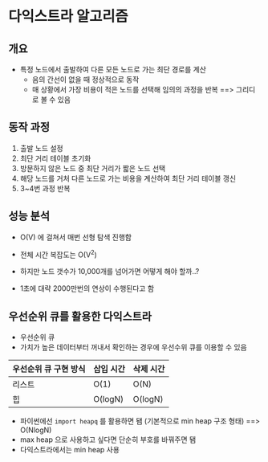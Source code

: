 # 다익스트라 알고리즘

## 개요
* 특정 노드에서 출발하여 다른 모든 노드로 가는 최단 경로를 계산
  * 음의 간선이 없을 때 정상적으로 동작
  * 매 상황에서 가장 비용이 적은 노드를 선택해 임의의 과정을 반복 ==> 그리디로 볼 수 있음

## 동작 과정
1. 출발 노드 설정
2. 최단 거리 테이블 초기화
3. 방문하지 않은 노드 중 최단 거리가 짧은 노드 선택
4. 해당 노드를 거처 다른 노드로 가는 비용을 계산하여 최단 거리 테이블 갱신
5. 3~4번 과정 반복

## 성능 분석
* O(V) 에 걸쳐서 매번 선형 탐색 진행함
* 전체 시간 복잡도는 O(V<sup>2</sup>)
 * 하지만 노드 갯수가 10,000개를 넘어가면 어떻게 해야 할까..?

* 1초에 대략 2000만번의 연상이 수행된다고 함

## 우선순위 큐를 활용한 다익스트라
* 우선순위 큐
 * 가치가 높은 데이터부터 꺼내서 확인하는 경우에 우선수위 큐를 이용할 수 있음

|우선순위 큐 구현 방식|삽입 시간|삭제 시간|
|--|--|--|
|리스트|O(1)|O(N)|
|힙|O(logN)|O(logN)|

* 파이썬에선 `import heapq` 를 활용하면 됌 (기본적으로 min heap 구조 형태) ==> O(NlogN)
 * max heap 으로 사용하고 싶다면 단순히 부호를 바꿔주면 됌
 * 다익스트라에서는 min heap 사용

